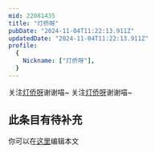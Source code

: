 ```yaml
---
mid: 22081435
title: "灯侨呀"
pubDate: "2024-11-04T11:22:13.911Z"
updatedDate: "2024-11-04T11:22:13.911Z"
profile:
  {
    Nickname: ["灯侨呀"],
  }
---
```


关注[灯侨呀](https://space.bilibili.com/22081435)谢谢喵~ 关注[灯侨呀](https://space.bilibili.com/22081435)谢谢喵~

## 此条目有待补充
你可以在[这里](https://github.com/Yuhanawa/VTuber.ICU-Content/edit/master/v/灯侨呀/index.md)编辑本文
